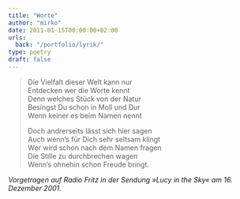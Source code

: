 ```yaml
---
title: "Worte"
author: "mirko"
date: 2011-01-15T00:00:00+02:00
urls:
  back: "/portfolio/lyrik/"
type: poetry
draft: false
---
```


> Die Vielfalt dieser Welt kann nur<br>
> Entdecken wer die Worte kennt<br>
> Denn welches Stück von der Natur<br>
> Besingst Du schon in Moll und Dur<br>
> Wenn keiner es beim Namen nennt
> 
> Doch andrerseits lässt sich hier sagen<br>
> Auch wenn’s für Dich sehr seltsam klingt<br>
> Wer wird schon nach dem Namen fragen<br>
> Die Stille zu durchbrechen wagen<br>
> Wenn’s ohnehin schon Freude bringt.

*Vorgetragen auf Radio Fritz in der Sendung »Lucy in the Sky« am 16. Dezember 2001.*